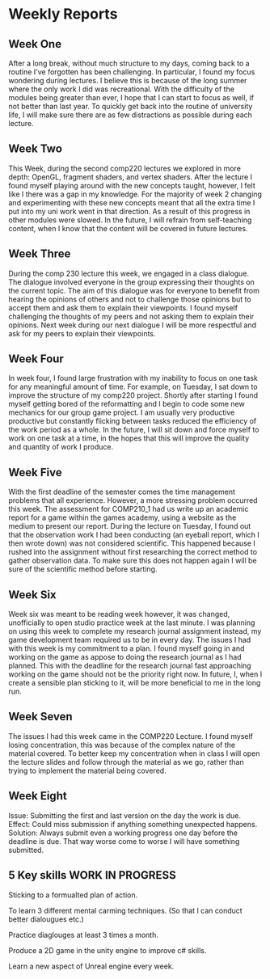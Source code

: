 # Weekly Reports

## Week One

After a long break, without much structure to my days, coming back to a routine I've forgotten has been challenging. In particular, I found my focus wondering during lectures. I believe this is because of the long summer where the only work I did was recreational. With the difficulty of the modules being greater than ever, I hope that I can start to focus as well, if not better than last year. To quickly get back into the routine of university life, I will make sure there are as few distractions as possible during each lecture.

## Week Two

This Week, during the second comp220 lectures we explored in more depth: OpenGL, fragment shaders, and vertex shaders. After the lecture I found myself playing around with the new concepts taught, however, I felt like I there was a gap in my knowledge. For the majority of week 2 changing and experimenting with these new concepts meant that all the extra time I put into my uni work went in that direction. As a result of this progress in other modules were slowed. In the future, I will refrain from self-teaching content, when I know that the content will be covered in future lectures. 

## Week Three

During the comp 230 lecture this week, we engaged in a class dialogue. The dialogue involved everyone in the group expressing their thoughts on the current topic. The aim of this dialogue was for everyone to benefit from hearing the opinions of others and not to challenge those opinions but to accept them and ask them to explain their viewpoints. I found myself challenging the thoughts of my peers and not asking them to explain their opinions. Next week during our next dialogue I will be more respectful and ask for my peers to explain their viewpoints.

## Week Four
In week four, I found large frustration with my inability to focus on one task for any meaningful amount of time. For example, on Tuesday, I sat down to improve the structure of my comp220 project. Shortly after starting I found myself getting bored of the reformatting and I begin to code some new mechanics for our group game project. I am usually very productive  productive but constantly flicking between tasks reduced the efficiency of the work period as a whole. In the future, I will sit down and force myself to work on one task at a time, in the hopes that this will improve the quality and quantity of work I produce. 

## Week Five
With the first deadline of the semester comes the time management problems that all experience. However, a more stressing problem occurred this week. The assessment for COMP210_1 had us write up an academic report for a game within the games academy, using a website as the medium to present our report. During the lecture on Tuesday, I found out that the observation work I had been conducting (an eyeball report, which I then wrote down) was not considered scientific. This happened because I rushed into the assignment without first researching the correct method to gather observation data. To make sure this does not happen again I will be sure of the scientific method before starting.  

## Week Six
Week six was meant to be reading week however, it was changed, unofficially to open studio practice week at the last minute. I was planning on using this week to complete my research journal assignment instead, my game development team required us to be in every day. The issues I had with this week is my commitment to a plan. I found myself going in and working on the game as appose to doing the research journal as I had planned. This with the deadline for the research journal fast approaching working on the game should not be the priority right now. In future, I, when I create a sensible plan sticking to it, will be more beneficial to me in the long run.

## Week Seven
The issues I had this week came in the COMP220 Lecture. I found myself losing concentration, this was because of the complex nature of the material covered. To better keep my concentration when in class I will open the lecture slides and follow through the material as we go, rather than trying to implement the material being covered. 

## Week Eight
Issue: Submitting the first and last version on the day the work is due.
Effect: Could miss submission if anything something unexpected happens. 
Solution: Always submit even a working progress one day before the deadline is due. That way worse come to worse I will have something submitted.


## 5 Key skills WORK IN PROGRESS
Sticking to a formualted plan of action.

To learn 3 different mental carming techniques. (So that I can conduct better dialougues etc.)

Practice diaglouges at least 3 times a month.

Produce a 2D game in the unity engine to improve c# skills.

Learn a new aspect of Unreal engine every week.

